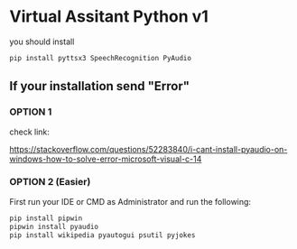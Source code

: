 # Virtual Assitant Python v1
you should install
```python
pip install pyttsx3 SpeechRecognition PyAudio
```

## If your installation send "Error" 
### OPTION 1 
check link:

https://stackoverflow.com/questions/52283840/i-cant-install-pyaudio-on-windows-how-to-solve-error-microsoft-visual-c-14


### OPTION 2 (Easier)
First run your IDE or CMD as Administrator and run the following:

```python
pip install pipwin
pipwin install pyaudio
pip install wikipedia pyautogui psutil pyjokes
```
